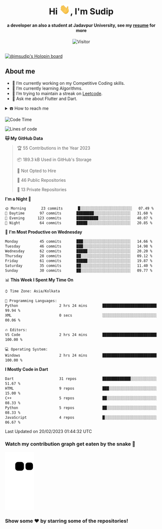 <div align="center">
<h1 align="center">Hi <img width="35" src="https://github.com/1999AZZAR/1999AZZAR/blob/main/resources/img/waving.gif">, I'm Sudip</h1>
<h4 align="center">a developer an also a student at Jadavpur University, see my <a href="[https://github.com/1999AZZAR/1999AZZAR/blob/main/assets/doc/azzar_resume.pdf](https://drive.google.com/file/d/1myckpQvEluq-6e7x4cK06Dj2dcwXp27J/view?usp=sharing)" target="_blank">resume</a> for more</h4>
  <img align="center"
         src="https://profile-counter.glitch.me/imsudip/count.svg"
         alt="Visitor" height="30"/>
</div>

<br>

[![@imsudip's Holopin board](https://holopin.me/imsudip)](https://holopin.io/@imsudip)

## About me

- 🔭 I’m currently working on my Competitive Coding skills.
- 🌱 I’m currently learning Algorithms.
- 👯 I’m trying to maintain a streak on [Leetcode](https://leetcode.com/sudipghosh9333/).
- 💬 Ask me about Flutter and Dart.

<details>
  <summary>☎️ How to reach me</summary>
<div>
  <samp>
    <h2 align="center"></h2>
    <p align="center">
      <br/>
      <a href="https://www.linkedin.com/in/imsudip/" target="blank"><img align="center"
         src="https://img.shields.io/badge/linkedin-%231DA1F2.svg?style=for-the-badge&logo=linkedin&logoColor=white"
         alt="azzar" height="30"/></a>
      <a href="mailto:sudipghosh9333@gmail.com" target="blank"><img align="center"
         src="https://img.shields.io/badge/gmail-EA4335.svg?style=for-the-badge&logo=gmail&logoColor=white"
         alt="azzar" height="30"/></a>
         <a href="https://wa.me/+917908646141" target="blank"><img align="center"
         src="https://img.shields.io/badge/whatsapp-4B7F1.svg?style=for-the-badge&logo=whatsapp&logoColor=white"
         alt="azzar" height="30"/></a>
    </p>
  </samp>
</div>
</details>

<!--START_SECTION:waka-->
![Code Time](http://img.shields.io/badge/Code%20Time-259%20hrs%2044%20mins-blue)

![Lines of code](https://img.shields.io/badge/From%20Hello%20World%20I%27ve%20Written-2%20Million%20lines%20of%20code-blue)

**🐱 My GitHub Data** 

> 🏆 55 Contributions in the Year 2023
 > 
> 📦 189.3 kB Used in GitHub's Storage 
 > 
> 🚫 Not Opted to Hire
 > 
> 📜 46 Public Repositories 
 > 
> 🔑 13 Private Repositories  
 > 
**I'm a Night 🦉** 

```text
🌞 Morning       23 commits       █░░░░░░░░░░░░░░░░░░░░░░░░   07.49 % 
🌆 Daytime       97 commits       ████████░░░░░░░░░░░░░░░░░   31.60 % 
🌃 Evening      123 commits       ██████████░░░░░░░░░░░░░░░   40.07 % 
🌙 Night         64 commits       █████░░░░░░░░░░░░░░░░░░░░   20.85 % 

```
📅 **I'm Most Productive on Wednesday** 

```text
Monday          45 commits       ███░░░░░░░░░░░░░░░░░░░░░░   14.66 % 
Tuesday         46 commits       ███░░░░░░░░░░░░░░░░░░░░░░   14.98 % 
Wednesday       62 commits       █████░░░░░░░░░░░░░░░░░░░░   20.20 % 
Thursday        28 commits       ██░░░░░░░░░░░░░░░░░░░░░░░   09.12 % 
Friday          61 commits       █████░░░░░░░░░░░░░░░░░░░░   19.87 % 
Saturday        35 commits       ██░░░░░░░░░░░░░░░░░░░░░░░   11.40 % 
Sunday          30 commits       ██░░░░░░░░░░░░░░░░░░░░░░░   09.77 % 

```


📊 **This Week I Spent My Time On** 

```text
⌚︎ Time Zone: Asia/Kolkata

💬 Programming Languages: 
Python                   2 hrs 24 mins       █████████████████████████   99.94 % 
XML                      0 secs              ░░░░░░░░░░░░░░░░░░░░░░░░░   00.06 % 

🔥 Editors: 
VS Code                  2 hrs 24 mins       █████████████████████████   100.00 % 

💻 Operating System: 
Windows                  2 hrs 24 mins       █████████████████████████   100.00 % 

```

**I Mostly Code in Dart** 

```text
Dart                     31 repos            █████████████░░░░░░░░░░░░   51.67 % 
HTML                     9 repos             ███░░░░░░░░░░░░░░░░░░░░░░   15.00 % 
C++                      5 repos             ██░░░░░░░░░░░░░░░░░░░░░░░   08.33 % 
Python                   5 repos             ██░░░░░░░░░░░░░░░░░░░░░░░   08.33 % 
JavaScript               4 repos             █░░░░░░░░░░░░░░░░░░░░░░░░   06.67 % 

```



 Last Updated on 20/02/2023 01:44:32 UTC
<!--END_SECTION:waka-->

### Watch my contribution graph get eaten by the snake 🐍

<!-- refer this: https://dev.to/mishmanners/how-to-enable-github-actions-on-your-profile-readme-for-a-contribution-graph-4l66 -->

![imsudip snake gif](https://github.com/imsudip/imsudip/blob/output/github-contribution-grid-snake.svg)

### Show some ❤️ by starring some of the repositories!
